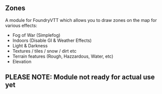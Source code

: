 ## Zones

A module for FoundryVTT which allows you to draw zones on the map for various effects:
- Fog of War (Simplefog)
- Indoors (Disable GI & Weather Effects)
- Light & Darkness
- Textures / tiles / snow / dirt etc
- Terrain features (Rough, Hazzardous, Water, etc)
- Elevation

## PLEASE NOTE: Module not ready for actual use yet
